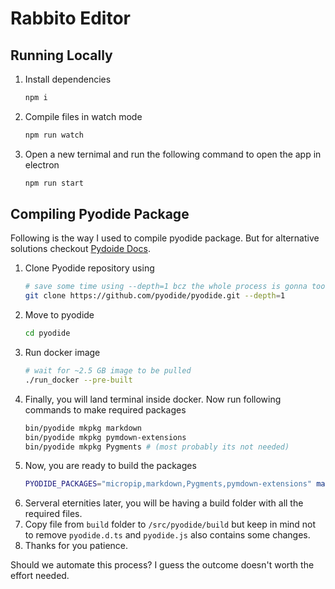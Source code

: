 # Rabbito Editor

## Running Locally

1. Install dependencies
    ```sh
    npm i
    ```
2. Compile files in watch mode
    ```sh
    npm run watch
    ```
3. Open a new ternimal and run the following command to open the app in electron
    ```sh
    npm run start
    ```

##  Compiling Pyodide Package

Following is the way I used to compile pyodide package. But for alternative solutions checkout [Pydoide Docs](https://pyodide.org/en/latest/development/new-packages.html).

1. Clone Pyodide repository using 
    ```sh
    # save some time using --depth=1 bcz the whole process is gonna too long anyways
    git clone https://github.com/pyodide/pyodide.git --depth=1
    ```
2. Move to pyodide
    ```sh
    cd pyodide
    ```
3. Run docker image
    ```sh
    # wait for ~2.5 GB image to be pulled
    ./run_docker --pre-built
    ```
4. Finally, you will land terminal inside docker. Now run following commands to make required packages
    ```sh
    bin/pyodide mkpkg markdown
    bin/pyodide mkpkg pymdown-extensions
    bin/pyodide mkpkg Pygments # (most probably its not needed)
    ```
5. Now, you are ready to build the packages
    ```sh
    PYODIDE_PACKAGES="micropip,markdown,Pygments,pymdown-extensions" make
    ```
6. Serveral eternities later, you will be having a build folder with all the required files.
7. Copy file from `build` folder to `/src/pyodide/build` but keep in mind not to remove `pyodide.d.ts` and `pyodide.js` also contains some changes.
8. Thanks for you patience.

Should we automate this process? I guess the outcome doesn't worth the effort needed.
